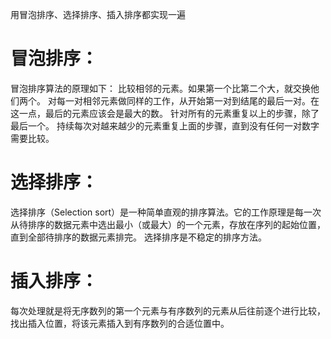 用冒泡排序、选择排序、插入排序都实现一遍

# 冒泡排序：

冒泡排序算法的原理如下：
比较相邻的元素。如果第一个比第二个大，就交换他们两个。
对每一对相邻元素做同样的工作，从开始第一对到结尾的最后一对。在这一点，最后的元素应该会是最大的数。
针对所有的元素重复以上的步骤，除了最后一个。
持续每次对越来越少的元素重复上面的步骤，直到没有任何一对数字需要比较。



# 选择排序：
选择排序（Selection sort）是一种简单直观的排序算法。它的工作原理是每一次从待排序的数据元素中选出最小（或最大）的一个元素，存放在序列的起始位置，直到全部待排序的数据元素排完。 选择排序是不稳定的排序方法。


# 插入排序：
每次处理就是将无序数列的第一个元素与有序数列的元素从后往前逐个进行比较，找出插入位置，将该元素插入到有序数列的合适位置中。

